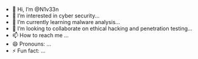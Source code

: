 - 👋 Hi, I’m @N1v33n
- 👀 I’m interested in  cyber security...
- 🌱 I’m currently learning  malware analysis...
- 💞️ I’m looking to collaborate on ethical hacking and penetration testing...
- 📫 How to reach me ...
- 😄 Pronouns: ...
- ⚡ Fun fact: ...

<!---
N1v33n/N1v33n is a ✨ special ✨ repository because its `README.md` (this file) appears on your GitHub profile.
You can click the Preview link to take a look at your changes.
--->
